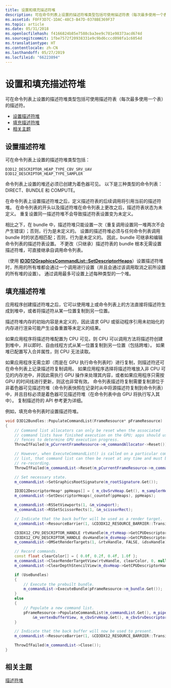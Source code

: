 ```yaml
---
title: 设置和填充描述符堆
description: 可在命令列表上设置的描述符堆类型包括可使用描述符表（每次最多使用一个表）的描述符。
ms.assetid: F0FF3D7C-1DAC-48C3-B47D-0378BE369F37
ms.topic: article
ms.date: 05/31/2018
ms.openlocfilehash: f4166824b85e7588cba3ee9c781e98373acd674d
ms.sourcegitcommit: 1fbe7572f20938331e9c9bd6cccd098fa1c6054d
ms.translationtype: HT
ms.contentlocale: zh-CN
ms.lasthandoff: 05/27/2019
ms.locfileid: "66223894"
---
```

# <a name="setting-and-populating-descriptor-heaps"></a>设置和填充描述符堆

可在命令列表上设置的描述符堆类型包括可使用描述符表（每次最多使用一个表）的描述符。

-   [设置描述符堆](#setting-and-populating-descriptor-heaps)
-   [填充描述符堆](#populating-descriptor-heaps)
-   [相关主题](#related-topics)

## <a name="setting-descriptor-heaps"></a>设置描述符堆

可在命令列表上设置的描述符堆类型包括：

``` syntax
D3D12_DESCRIPTOR_HEAP_TYPE_CBV_SRV_UAV
D3D12_DESCRIPTOR_HEAP_TYPE_SAMPLER
```

命令列表上设置的堆还必须已创建为着色器可见。 以下是三种类型的命令列表：DIRECT、BUNDLE 和 COMPUTE。

在命令列表上设置描述符堆之后，定义描述符表的后续调用将引用当前的描述符堆。 在命令列表的开头以及描述符堆在命令列表上更改之后，描述符表状态为未定义。 重复设置同一描述符堆不会导致描述符表设置变为未定义。

相比之下，在 bundle 中，描述符堆只能设置一次（重复调用设置同一堆两次不会产生错误）；否则，行为是未定义的。 设置的描述符堆必须与任何命令列表调用 bundle 时的状态相匹配；否则，行为是未定义的。 因此，bundle 可继承和编辑命令列表的描述符表设置。 不更改（只继承）描述符表的 bundle 根本无需设置描述符堆，可直接继承自调用命令列表。

（使用 [**ID3D12GraphicsCommandList::SetDescriptorHeaps**](/windows/desktop/api/d3d12/nf-d3d12-id3d12graphicscommandlist-setdescriptorheaps)）设置描述符堆时，所用的所有堆都会通过一个调用进行设置（并且会通过该调用取消之前所设置的所有堆的设置）。 通过调用最多可设置上述每种类型的一个堆。

## <a name="populating-descriptor-heaps"></a>填充描述符堆

应用程序创建描述符堆之后，它可以使用堆上或命令列表上的方法直接将描述符生成到堆中，或者将描述符从某一位置复制到另一位置。

描述符堆内存的初始内容是未定义的，因此请求 GPU 或驱动程序引用未初始化的内存进行渲染可能产生设备重置等未定义的结果。

如果应用程序将描述符堆配置为 CPU 可见，则 CPU 可以调用方法将描述符创建到堆中，并以即时、自由线程方式从某一位置复制到另一位置（包括跨堆）。 如果堆已配置写入合并属性，则 CPU 无法读取。

如果应用程序无需立即（而是在 GPU 执行命令列表时）进行复制，则描述符还可在命令列表上记录描述符复制调用。 如果应用程序选择将描述符堆放入非 CPU 可见的内存池中，并因此需执行 GPU 操作来处理其内容，或者如果应用程序只需按 GPU 的时间线进行更新，则这也非常有效。 命令列表描述符复制需要复制源位于非着色器可见描述符堆（命令列表快照在记录时从中将源描述符复制到命令列表）中，并且目标必须是着色器可见描述符堆（在命令列表中由 GPU 将执行写入其中）。 复制描述符的 API 参考更为详细。

例如，填充命令列表时设置描述符堆。


```C++
void D3D12Bundles::PopulateCommandList(FrameResource* pFrameResource)
{
    // Command list allocators can only be reset when the associated
    // command lists have finished execution on the GPU; apps should use
    // fences to determine GPU execution progress.
    ThrowIfFailed(m_pCurrentFrameResource->m_commandAllocator->Reset());

    // However, when ExecuteCommandList() is called on a particular command
    // list, that command list can then be reset at any time and must be before
    // re-recording.
    ThrowIfFailed(m_commandList->Reset(m_pCurrentFrameResource->m_commandAllocator.Get(), m_pipelineState1.Get()));

    // Set necessary state.
    m_commandList->SetGraphicsRootSignature(m_rootSignature.Get());

    ID3D12DescriptorHeap* ppHeaps[] = { m_cbvSrvHeap.Get(), m_samplerHeap.Get() };
    m_commandList->SetDescriptorHeaps(_countof(ppHeaps), ppHeaps);

    m_commandList->RSSetViewports(1, &m_viewport);
    m_commandList->RSSetScissorRects(1, &m_scissorRect);

    // Indicate that the back buffer will be used as a render target.
    m_commandList->ResourceBarrier(1, &CD3DX12_RESOURCE_BARRIER::Transition(m_renderTargets[m_frameIndex].Get(), D3D12_RESOURCE_STATE_PRESENT, D3D12_RESOURCE_STATE_RENDER_TARGET));

    CD3DX12_CPU_DESCRIPTOR_HANDLE rtvHandle(m_rtvHeap->GetCPUDescriptorHandleForHeapStart(), m_frameIndex, m_rtvDescriptorSize);
    CD3DX12_CPU_DESCRIPTOR_HANDLE dsvHandle(m_dsvHeap->GetCPUDescriptorHandleForHeapStart());
    m_commandList->OMSetRenderTargets(1, &rtvHandle, FALSE, &dsvHandle);

    // Record commands.
    const float clearColor[] = { 0.0f, 0.2f, 0.4f, 1.0f };
    m_commandList->ClearRenderTargetView(rtvHandle, clearColor, 0, nullptr);
    m_commandList->ClearDepthStencilView(m_dsvHeap->GetCPUDescriptorHandleForHeapStart(), D3D12_CLEAR_FLAG_DEPTH, 1.0f, 0, 0, nullptr);

    if (UseBundles)
    {
        // Execute the prebuilt bundle.
        m_commandList->ExecuteBundle(pFrameResource->m_bundle.Get());
    }
    else
    {
        // Populate a new command list.
        pFrameResource->PopulateCommandList(m_commandList.Get(), m_pipelineState1.Get(), m_pipelineState2.Get(), m_currentFrameResourceIndex, m_numIndices, &m_indexBufferView,
            &m_vertexBufferView, m_cbvSrvHeap.Get(), m_cbvSrvDescriptorSize, m_samplerHeap.Get(), m_rootSignature.Get());
    }

    // Indicate that the back buffer will now be used to present.
    m_commandList->ResourceBarrier(1, &CD3DX12_RESOURCE_BARRIER::Transition(m_renderTargets[m_frameIndex].Get(), D3D12_RESOURCE_STATE_RENDER_TARGET, D3D12_RESOURCE_STATE_PRESENT));

    ThrowIfFailed(m_commandList->Close());
}
```



## <a name="related-topics"></a>相关主题

<dl> <dt>

[描述符堆](descriptor-heaps.md)
</dt> </dl>

 

 




